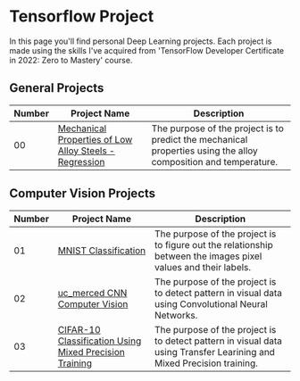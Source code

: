 # Tensorflow Project

In this page you'll find personal Deep Learning projects.
Each project is made using the skills I've acquired from 'TensorFlow Developer Certificate in 2022: Zero to Mastery' course.

## General Projects
| Number | Project Name | Description |
| ----- |  ----- |  ----- |
| 00 | [Mechanical Properties of Low Alloy Steels - Regression](https://github.com/EladAriel/Tensorflow/blob/main/Mechanical_Properties_of_Low_Alloy_Steels_Regression.ipynb) | The purpose of the project is to predict the mechanical properties using the alloy composition and temperature. |

## Computer Vision Projects

| Number | Project Name | Description |
| ----- |  ----- |  ----- |
| 01 | [MNIST Classification](https://github.com/EladAriel/Tensorflow/blob/main/MNIST_Classification.ipynb) | The purpose of the project is to figure out the relationship between the images pixel values and their labels. |
| 02 | [uc_merced CNN Computer Vision](https://github.com/EladAriel/Tensorflow/blob/main/Tensorflow_uc_merced_dataset_CNN_Computer_Vision.ipynb) | The purpose of the project is to detect pattern in visual data using Convolutional Neural Networks. |
| 03 | [CIFAR-10 Classification Using Mixed Precision Training](https://github.com/EladAriel/Tensorflow/blob/main/CIFAR_10_Classification_with_Tensorflow.ipynb) | The purpose of the project is to detect pattern in visual data using Transfer Learining and Mixed Precision training. |
